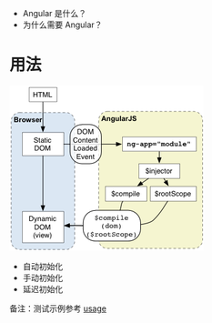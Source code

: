 - Angular 是什么？
- 为什么需要 Angular？

# 用法
![concepts-startup.png](concepts-startup.png)

- 自动初始化
- 手动初始化
- 延迟初始化

备注：测试示例参考 [usage](./usage)
